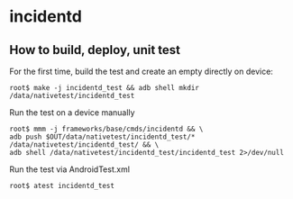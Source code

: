 # incidentd

## How to build, deploy, unit test

For the first time, build the test and create an empty directly on device:

```
root$ make -j incidentd_test && adb shell mkdir /data/nativetest/incidentd_test
```

Run the test on a device manually

```
root$ mmm -j frameworks/base/cmds/incidentd && \
adb push $OUT/data/nativetest/incidentd_test/* /data/nativetest/incidentd_test/ && \
adb shell /data/nativetest/incidentd_test/incidentd_test 2>/dev/null
```

Run the test via AndroidTest.xml

```
root$ atest incidentd_test
```